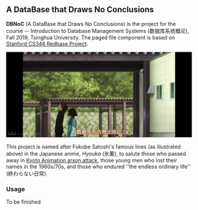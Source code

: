## A DataBase that Draws No Conclusions

**DBNoC** (A DataBase that Draws No Conclusions) is the project for the course -- Introduction to Database Management Systems (数据库系统概论), Fall 2019, Tsinghua University. The paged file component is based on [Stanford CS346 Redbase Project](https://web.stanford.edu/class/cs346/2015/).

![hyouka](hyouka.png)

This project is named after Fukube Satoshi's famous lines (as illustrated above) in the Japanese anime, *Hyouka* (氷菓), to salute those who passed away in [Kyoto Animation arson attack](https://en.wikipedia.org/wiki/Kyoto_Animation_arson_attack), those young men who lost their names in the 1960s/70s, and those who endured ''the endless ordinary life'' (終わらない日常).

### Usage

To be finished

